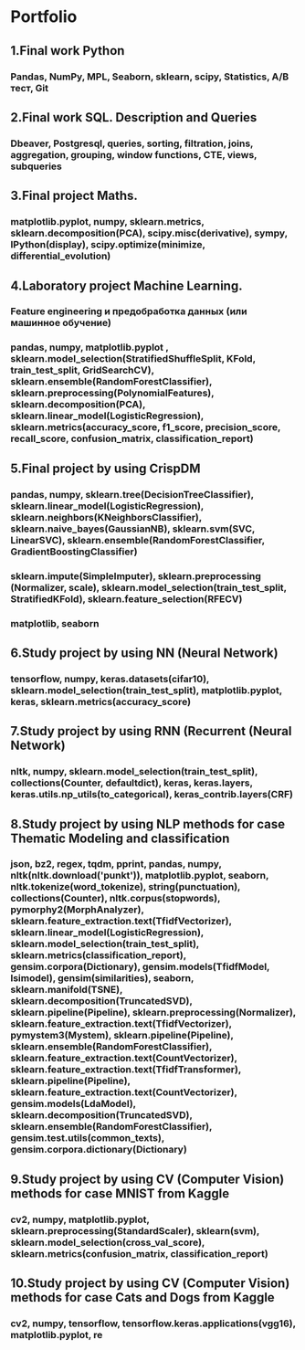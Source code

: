 # Portfolio
## 1.Final work Python

### Pandas, NumPy, MPL, Seaborn, sklearn, scipy, Statistics, A/B тест, Git

## 2.Final work SQL. Description and Queries

### Dbeaver, Postgresql, queries, sorting, filtration, joins, aggregation, grouping, window functions, CTE, views, subqueries

## 3.Final project Maths.

### matplotlib.pyplot, numpy, sklearn.metrics, sklearn.decomposition(PCA), scipy.misc(derivative), sympy, IPython(display), scipy.optimize(minimize, differential_evolution) 

## 4.Laboratory project Machine Learning.

### Feature engineering и предобработка данных (или машинное обучение)
### pandas, numpy, matplotlib.pyplot , sklearn.model_selection(StratifiedShuffleSplit, KFold, train_test_split, GridSearchCV), sklearn.ensemble(RandomForestClassifier), sklearn.preprocessing(PolynomialFeatures), sklearn.decomposition(PCA), sklearn.linear_model(LogisticRegression), sklearn.metrics(accuracy_score, f1_score, precision_score, recall_score, confusion_matrix, classification_report)

## 5.Final project by using CrispDM

### pandas, numpy, sklearn.tree(DecisionTreeClassifier), sklearn.linear_model(LogisticRegression), sklearn.neighbors(KNeighborsClassifier), sklearn.naive_bayes(GaussianNB), sklearn.svm(SVC, LinearSVC), sklearn.ensemble(RandomForestClassifier, GradientBoostingClassifier)
### sklearn.impute(SimpleImputer), sklearn.preprocessing (Normalizer, scale), sklearn.model_selection(train_test_split, StratifiedKFold), sklearn.feature_selection(RFECV)
### matplotlib, seaborn

## 6.Study project by using NN (Neural Network)

### tensorflow, numpy, keras.datasets(cifar10), sklearn.model_selection(train_test_split), matplotlib.pyplot, keras, sklearn.metrics(accuracy_score)

## 7.Study project by using RNN (Recurrent (Neural Network)

### nltk, numpy, sklearn.model_selection(train_test_split), collections(Counter, defaultdict), keras, keras.layers, keras.utils.np_utils(to_categorical), keras_contrib.layers(CRF)

## 8.Study project by using NLP methods for case Thematic Modeling and classification

### json, bz2, regex, tqdm, pprint, pandas, numpy, nltk(nltk.download('punkt')), matplotlib.pyplot, seaborn, nltk.tokenize(word_tokenize), string(punctuation), collections(Counter), nltk.corpus(stopwords), pymorphy2(MorphAnalyzer), sklearn.feature_extraction.text(TfidfVectorizer), sklearn.linear_model(LogisticRegression), sklearn.model_selection(train_test_split), sklearn.metrics(classification_report), gensim.corpora(Dictionary), gensim.models(TfidfModel, lsimodel), gensim(similarities), seaborn, sklearn.manifold(TSNE), sklearn.decomposition(TruncatedSVD), sklearn.pipeline(Pipeline), sklearn.preprocessing(Normalizer), sklearn.feature_extraction.text(TfidfVectorizer), pymystem3(Mystem), sklearn.pipeline(Pipeline), sklearn.ensemble(RandomForestClassifier), sklearn.feature_extraction.text(CountVectorizer), sklearn.feature_extraction.text(TfidfTransformer), sklearn.pipeline(Pipeline), sklearn.feature_extraction.text(CountVectorizer), gensim.models(LdaModel), sklearn.decomposition(TruncatedSVD), sklearn.ensemble(RandomForestClassifier), gensim.test.utils(common_texts), gensim.corpora.dictionary(Dictionary)

## 9.Study project by using CV (Computer Vision) methods for case MNIST from Kaggle

### cv2, numpy, matplotlib.pyplot, sklearn.preprocessing(StandardScaler), sklearn(svm), sklearn.model_selection(cross_val_score), sklearn.metrics(confusion_matrix, classification_report)

## 10.Study project by using CV (Computer Vision) methods for case Cats and Dogs from Kaggle

### cv2, numpy, tensorflow, tensorflow.keras.applications(vgg16), matplotlib.pyplot, re